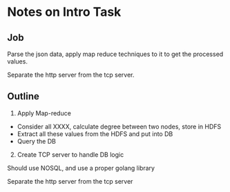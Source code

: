 # Notes on Intro Task

## Job

Parse the json data, apply map reduce techniques to it to get the processed values. 

Separate the http server from the tcp server.


## Outline

1. Apply Map-reduce
- Consider all XXXX, calculate degree between two nodes, store in HDFS
- Extract all these values from the HDFS and put into DB
- Query the DB


2. Create TCP server to handle DB logic

Should use NOSQL, and use a proper golang library

Separate the http server from the tcp server

